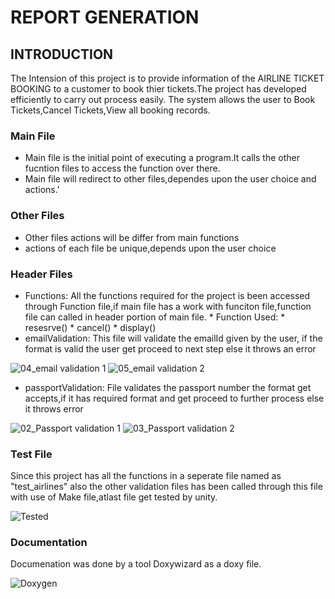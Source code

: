 # REPORT GENERATION

## INTRODUCTION
The Intension of this project is to provide information of the AIRLINE TICKET BOOKING to a customer to book thier tickets.The project has developed efficiently to carry out process easily.
The system allows the user to Book Tickets,Cancel Tickets,View all booking records.

### Main File
  * Main file is the initial point of executing a program.It calls the other fucntion files to access the function over there.
  * Main file will redirect to other files,dependes upon the user choice and actions.'
  
### Other Files

  * Other files actions will be differ from main functions
  * actions of each file be unique,depends upon the user choice
  
### Header Files

  * Functions:
              All the functions required for the project is been accessed through Function file,if main file has a work with funciton file,function file can called in header portion of main file.
                * Function Used:
                            * resesrve()
                            * cancel()
                            * display()
  * emailValidation:
               This file will validate the emailId given by the user, if the format is valid the user get proceed to next step else it throws an error
              
   ![04_email validation 1](https://user-images.githubusercontent.com/66021448/161214033-ed00ec1b-6228-42e0-a45a-e03d4125e1eb.png) 
   ![05_email validation 2](https://user-images.githubusercontent.com/66021448/161214043-6d5a1f93-1a51-4e1a-89fc-5cbb29cf794a.png)
  * passportValidation:
               File validates the passport number the format get accepts,if it has required format and get proceed to further process else it throws error
     
   ![02_Passport validation 1](https://user-images.githubusercontent.com/66021448/161214063-a5628993-8cff-41cd-9a22-54bb095a40f0.png)
   ![03_Passport validation 2](https://user-images.githubusercontent.com/66021448/161214070-e5a66a3b-0a37-49ce-9f9c-92c14d8012b1.png)
     
### Test File
Since this project has all the functions in a seperate file named as "test_airlines" also the other validation files has been called through this file with use of Make file,atlast file get tested by unity.
      
   ![Tested](https://user-images.githubusercontent.com/66021448/161215672-12598d8d-3964-49c6-a4b4-78c5432c652c.png)
  
### Documentation
Documenation was done by a tool Doxywizard as a doxy file.

![Doxygen](https://user-images.githubusercontent.com/66021448/161219300-2c1cc472-d6fb-4d7b-9f90-eaa7a427228c.png)



